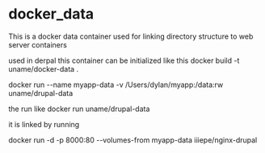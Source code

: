 # docker_data

This is a docker data container used for linking directory structure to web server containers


used in derpal this container can be initialized like this
docker build -t uname/docker-data .

docker run --name myapp-data -v /Users/dylan/myapp:/data:rw uname/drupal-data

the run like
docker run uname/drupal-data



it is linked by running 

docker run -d -p 8000:80 --volumes-from myapp-data iiiepe/nginx-drupal
